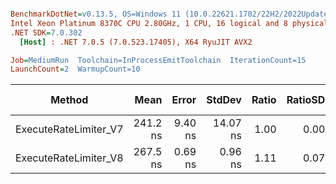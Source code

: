 ``` ini

BenchmarkDotNet=v0.13.5, OS=Windows 11 (10.0.22621.1702/22H2/2022Update/SunValley2), VM=Hyper-V
Intel Xeon Platinum 8370C CPU 2.80GHz, 1 CPU, 16 logical and 8 physical cores
.NET SDK=7.0.302
  [Host] : .NET 7.0.5 (7.0.523.17405), X64 RyuJIT AVX2

Job=MediumRun  Toolchain=InProcessEmitToolchain  IterationCount=15  
LaunchCount=2  WarmupCount=10  

```
|                Method |     Mean |   Error |   StdDev | Ratio | RatioSD |   Gen0 | Allocated | Alloc Ratio |
|---------------------- |---------:|--------:|---------:|------:|--------:|-------:|----------:|------------:|
| ExecuteRateLimiter_V7 | 241.2 ns | 9.40 ns | 14.07 ns |  1.00 |    0.00 | 0.0148 |     376 B |        1.00 |
| ExecuteRateLimiter_V8 | 267.5 ns | 0.69 ns |  0.96 ns |  1.11 |    0.07 | 0.0014 |      40 B |        0.11 |

